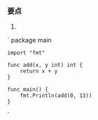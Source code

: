  ### 要点

 1. 
 `
    package main
        
    import "fmt"
    
    func add(x, y int) int {
    	return x + y
    }
    
    func main() {
    	fmt.Println(add(0, 13))
    }

 `
 
